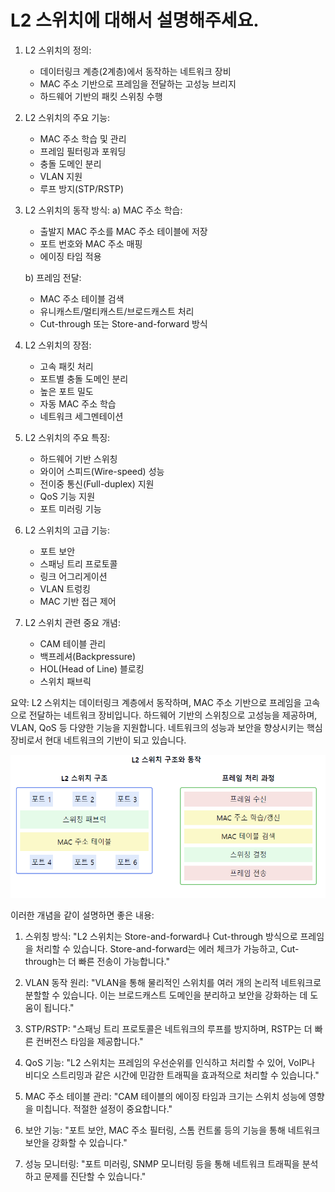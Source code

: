 # L2 스위치에 대해서 설명해주세요.


1. L2 스위치의 정의:
    - 데이터링크 계층(2계층)에서 동작하는 네트워크 장비
    - MAC 주소 기반으로 프레임을 전달하는 고성능 브리지
    - 하드웨어 기반의 패킷 스위칭 수행

2. L2 스위치의 주요 기능:
    - MAC 주소 학습 및 관리
    - 프레임 필터링과 포워딩
    - 충돌 도메인 분리
    - VLAN 지원
    - 루프 방지(STP/RSTP)

3. L2 스위치의 동작 방식:
   a) MAC 주소 학습:
    - 출발지 MAC 주소를 MAC 주소 테이블에 저장
    - 포트 번호와 MAC 주소 매핑
    - 에이징 타임 적용

   b) 프레임 전달:
    - MAC 주소 테이블 검색
    - 유니캐스트/멀티캐스트/브로드캐스트 처리
    - Cut-through 또는 Store-and-forward 방식

4. L2 스위치의 장점:
    - 고속 패킷 처리
    - 포트별 충돌 도메인 분리
    - 높은 포트 밀도
    - 자동 MAC 주소 학습
    - 네트워크 세그멘테이션

5. L2 스위치의 주요 특징:
    - 하드웨어 기반 스위칭
    - 와이어 스피드(Wire-speed) 성능
    - 전이중 통신(Full-duplex) 지원
    - QoS 기능 지원
    - 포트 미러링 기능

6. L2 스위치의 고급 기능:
    - 포트 보안
    - 스패닝 트리 프로토콜
    - 링크 어그리게이션
    - VLAN 트렁킹
    - MAC 기반 접근 제어

7. L2 스위치 관련 중요 개념:
    - CAM 테이블 관리
    - 백프레셔(Backpressure)
    - HOL(Head of Line) 블로킹
    - 스위치 패브릭

요약: L2 스위치는 데이터링크 계층에서 동작하며, MAC 주소 기반으로 프레임을 고속으로 전달하는 네트워크 장비입니다. 하드웨어 기반의 스위칭으로 고성능을 제공하며, VLAN, QoS 등 다양한 기능을 지원합니다. 네트워크의 성능과 보안을 향상시키는 핵심 장비로서 현대 네트워크의 기반이 되고 있습니다.


![img.png](L2_스위치.png)


이러한 개념을 같이 설명하면 좋은 내용:

1. 스위칭 방식:
   "L2 스위치는 Store-and-forward나 Cut-through 방식으로 프레임을 처리할 수 있습니다. Store-and-forward는 에러 체크가 가능하고, Cut-through는 더 빠른 전송이 가능합니다."

2. VLAN 동작 원리:
   "VLAN을 통해 물리적인 스위치를 여러 개의 논리적 네트워크로 분할할 수 있습니다. 이는 브로드캐스트 도메인을 분리하고 보안을 강화하는 데 도움이 됩니다."

3. STP/RSTP:
   "스패닝 트리 프로토콜은 네트워크의 루프를 방지하며, RSTP는 더 빠른 컨버전스 타임을 제공합니다."

4. QoS 기능:
   "L2 스위치는 프레임의 우선순위를 인식하고 처리할 수 있어, VoIP나 비디오 스트리밍과 같은 시간에 민감한 트래픽을 효과적으로 처리할 수 있습니다."

5. MAC 주소 테이블 관리:
   "CAM 테이블의 에이징 타임과 크기는 스위치 성능에 영향을 미칩니다. 적절한 설정이 중요합니다."

6. 보안 기능:
   "포트 보안, MAC 주소 필터링, 스톰 컨트롤 등의 기능을 통해 네트워크 보안을 강화할 수 있습니다."

7. 성능 모니터링:
   "포트 미러링, SNMP 모니터링 등을 통해 네트워크 트래픽을 분석하고 문제를 진단할 수 있습니다."
